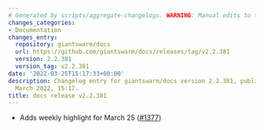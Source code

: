 ```yaml
---
# Generated by scripts/aggregate-changelogs. WARNING: Manual edits to this files will be overwritten.
changes_categories:
- Documentation
changes_entry:
  repository: giantswarm/docs
  url: https://github.com/giantswarm/docs/releases/tag/v2.2.381
  version: 2.2.381
  version_tag: v2.2.381
date: '2022-03-25T15:17:33+00:00'
description: Changelog entry for giantswarm/docs version 2.2.381, published on 25
  March 2022, 15:17.
title: docs release v2.2.381
---
```


- Adds weekly highlight for March 25 ([#1377](https://github.com/giantswarm/docs/pull/1377))
